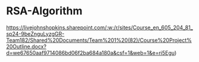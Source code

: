 # RSA-Algorithm
https://livejohnshopkins.sharepoint.com/:w:/r/sites/Course_en_605_204_81_sp24-9beZnguLyzgGR-Team182/Shared%20Documents/Team%201%20(82)/Course%20Project%20Outline.docx?d=we67650aaf9714086bd06f2ba684a180a&csf=1&web=1&e=ri5Egu)
